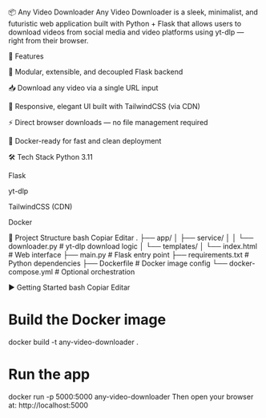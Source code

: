 📦 Any Video Downloader
Any Video Downloader is a sleek, minimalist, and futuristic web application built with Python + Flask that allows users to download videos from social media and video platforms using yt-dlp — right from their browser.

🚀 Features

🧠 Modular, extensible, and decoupled Flask backend

📥 Download any video via a single URL input

🎯 Responsive, elegant UI built with TailwindCSS (via CDN)

⚡ Direct browser downloads — no file management required

🐳 Docker-ready for fast and clean deployment

🛠️ Tech Stack
Python 3.11

Flask

yt-dlp

TailwindCSS (CDN)

Docker

📂 Project Structure
bash
Copiar
Editar
.
├── app/
│   ├── service/
│   │   └── downloader.py   # yt-dlp download logic
│   └── templates/
│       └── index.html      # Web interface
├── main.py                 # Flask entry point
├── requirements.txt        # Python dependencies
├── Dockerfile              # Docker image config
└── docker-compose.yml      # Optional orchestration

▶️ Getting Started
bash
Copiar
Editar
# Build the Docker image
docker build -t any-video-downloader .

# Run the app
docker run -p 5000:5000 any-video-downloader
Then open your browser at: http://localhost:5000